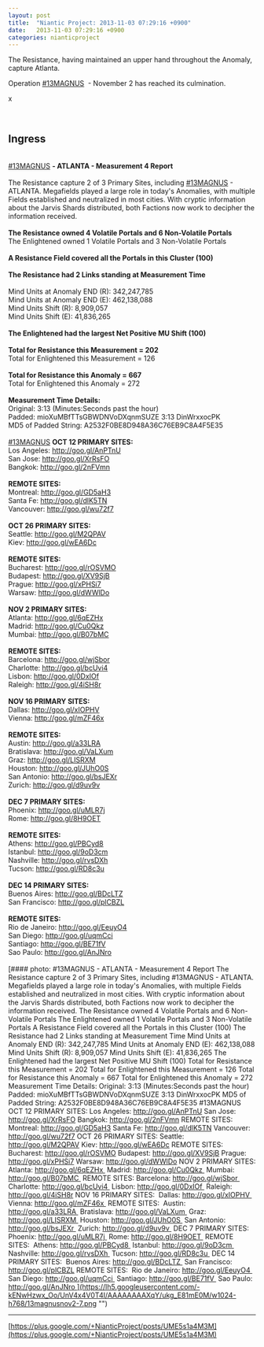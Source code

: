 ```yaml
---
layout: post
title:  "Niantic Project: 2013-11-03 07:29:16 +0900"
date:   2013-11-03 07:29:16 +0900
categories: nianticproject
---
```

The Resistance, having maintained an upper hand throughout the Anomaly, capture Atlanta.

Operation  [#13MAGNUS](https://plus.google.com/s/%2313MAGNUS "")  - November 2 has reached its culmination.

x<div class="shared"><br /><h2>Ingress</h2><br /><a rel="nofollow" class="ot-hashtag" href="https://plus.google.com/s/%2313MAGNUS">#13MAGNUS</a> <b>- ATLANTA - Measurement 4 Report</b><br /><br />The Resistance capture 2 of 3 Primary Sites, including <a rel="nofollow" class="ot-hashtag" href="https://plus.google.com/s/%2313MAGNUS">#13MAGNUS</a> - ATLANTA. Megafields played a large role in today's Anomalies, with multiple Fields established and neutralized in most cities. With cryptic information about the Jarvis Shards distributed, both Factions now work to decipher the information received.<br /><br /><b>The Resistance owned 4 Volatile Portals and 6 Non-Volatile Portals</b><br />The Enlightened owned 1 Volatile Portals and 3 Non-Volatile Portals<br /><br /><b>A Resistance Field covered all the Portals in this Cluster (100)</b><br /><br /><b>The Resistance had 2 Links standing at Measurement Time</b><br /><br />Mind Units at Anomaly END (R): 342,247,785<br />Mind Units at Anomaly END (E): 462,138,088<br />Mind Units Shift (R): 8,909,057<br />Mind Units Shift (E): 41,836,265<br /><br /><b>The Enlightened had the largest Net Positive MU Shift (100)</b><br /><br /><b>Total for Resistance this Measurement = 202</b><br />Total for Enlightened this Measurement = 126<br /><br /><b>Total for Resistance this Anomaly = 667</b><br />Total for Enlightened this Anomaly = 272<br /><br /><b>Measurement Time Details:</b><br />Original: 3:13 (Minutes:Seconds past the hour)<br />Padded: mioXuMBfTTsGBWDNVoDXqnmSUZE 3:13 DinWrxxocPK<br />MD5 of Padded String: A2532F0BE8D948A36C76EB9C8A4F5E35<br /><br /><a rel="nofollow" class="ot-hashtag" href="https://plus.google.com/s/%2313MAGNUS">#13MAGNUS</a> <b>OCT 12 PRIMARY SITES:</b><br />Los Angeles: <a href="http://goo.gl/AnPTnU" class="ot-anchor">http://goo.gl/AnPTnU</a><br />San Jose: <a href="http://goo.gl/XrRsFO" class="ot-anchor">http://goo.gl/XrRsFO</a><br />Bangkok: <a href="http://goo.gl/2nFVmn" class="ot-anchor">http://goo.gl/2nFVmn</a><br /><br /><b>REMOTE SITES:</b><br />Montreal: <a href="http://goo.gl/GD5aH3" class="ot-anchor">http://goo.gl/GD5aH3</a><br />Santa Fe: <a href="http://goo.gl/dlK5TN" class="ot-anchor">http://goo.gl/dlK5TN</a><br />Vancouver: <a href="http://goo.gl/wu72f7" class="ot-anchor">http://goo.gl/wu72f7</a><br /><br /><b>OCT 26 PRIMARY SITES:</b><br />Seattle: <a href="http://goo.gl/M2QPAV" class="ot-anchor">http://goo.gl/M2QPAV</a><br />Kiev: <a href="http://goo.gl/wEA6Dc" class="ot-anchor">http://goo.gl/wEA6Dc</a><br /><br /><b>REMOTE SITES:</b><br />Bucharest: <a href="http://goo.gl/rOSVMO" class="ot-anchor">http://goo.gl/rOSVMO</a><br />Budapest: <a href="http://goo.gl/XV9SjB" class="ot-anchor">http://goo.gl/XV9SjB</a><br />Prague: <a href="http://goo.gl/xPHSi7" class="ot-anchor">http://goo.gl/xPHSi7</a><br />Warsaw: <a href="http://goo.gl/dWWlDo" class="ot-anchor">http://goo.gl/dWWlDo</a><br /><br /><b>NOV 2 PRIMARY SITES:</b><br />Atlanta: <a href="http://goo.gl/6qEZHx" class="ot-anchor">http://goo.gl/6qEZHx</a> <br />Madrid: <a href="http://goo.gl/Cu0Qkz" class="ot-anchor">http://goo.gl/Cu0Qkz</a> <br />Mumbai: <a href="http://goo.gl/B07bMC" class="ot-anchor">http://goo.gl/B07bMC</a> <br /><br /><b>REMOTE SITES:</b><br />Barcelona: <a href="http://goo.gl/wjSbor" class="ot-anchor">http://goo.gl/wjSbor</a> <br />Charlotte: <a href="http://goo.gl/bcUvi4" class="ot-anchor">http://goo.gl/bcUvi4</a> <br />Lisbon: <a href="http://goo.gl/0DxIOf" class="ot-anchor">http://goo.gl/0DxIOf</a> <br />Raleigh: <a href="http://goo.gl/4iSH8r" class="ot-anchor">http://goo.gl/4iSH8r</a><br /><br /><b>NOV 16 PRIMARY SITES:</b> <br />Dallas: <a href="http://goo.gl/xIOPHV" class="ot-anchor">http://goo.gl/xIOPHV</a> <br />Vienna: <a href="http://goo.gl/mZF46x" class="ot-anchor">http://goo.gl/mZF46x</a> <br /><br /><b>REMOTE SITES:</b> <br />Austin: <a href="http://goo.gl/a33LRA" class="ot-anchor">http://goo.gl/a33LRA</a> <br />Bratislava: <a href="http://goo.gl/VaLXum" class="ot-anchor">http://goo.gl/VaLXum</a> <br />Graz: <a href="http://goo.gl/LISRXM" class="ot-anchor">http://goo.gl/LISRXM</a> <br />Houston: <a href="http://goo.gl/JUhO0S" class="ot-anchor">http://goo.gl/JUhO0S</a> <br />San Antonio: <a href="http://goo.gl/bsJEXr" class="ot-anchor">http://goo.gl/bsJEXr</a> <br />Zurich: <a href="http://goo.gl/d9uv9v" class="ot-anchor">http://goo.gl/d9uv9v</a> <br /><br /><b>DEC 7 PRIMARY SITES:</b> <br />Phoenix: <a href="http://goo.gl/uMLR7j" class="ot-anchor">http://goo.gl/uMLR7j</a> <br />Rome: <a href="http://goo.gl/8H9OET" class="ot-anchor">http://goo.gl/8H9OET</a> <br /><br /><b>REMOTE SITES:</b> <br />Athens: <a href="http://goo.gl/PBCyd8" class="ot-anchor">http://goo.gl/PBCyd8</a> <br />Istanbul: <a href="http://goo.gl/9oD3cm" class="ot-anchor">http://goo.gl/9oD3cm</a> <br />Nashville: <a href="http://goo.gl/rvsDXh" class="ot-anchor">http://goo.gl/rvsDXh</a> <br />Tucson: <a href="http://goo.gl/RD8c3u" class="ot-anchor">http://goo.gl/RD8c3u</a> <br /><br /><b>DEC 14 PRIMARY SITES:</b> <br />Buenos Aires: <a href="http://goo.gl/BDcLTZ" class="ot-anchor">http://goo.gl/BDcLTZ</a> <br />San Francisco: <a href="http://goo.gl/plCBZL" class="ot-anchor">http://goo.gl/plCBZL</a><br /><br /><b>REMOTE SITES:</b> <br />Rio de Janeiro: <a href="http://goo.gl/EeuyO4" class="ot-anchor">http://goo.gl/EeuyO4</a> <br />San Diego: <a href="http://goo.gl/uqmCci" class="ot-anchor">http://goo.gl/uqmCci</a> <br />Santiago: <a href="http://goo.gl/BE71fV" class="ot-anchor">http://goo.gl/BE71fV</a> <br />Sao Paulo: <a href="http://goo.gl/AnJNro" class="ot-anchor">http://goo.gl/AnJNro</a> <br /><br /></div>
[#### photo: #13MAGNUS - ATLANTA - Measurement 4 Report
The Resistance capture 2 of 3 Primary Sites, including #13MAGNUS - ATLANTA. Megafields played a large role in today's Anomalies, with multiple Fields established and neutralized in most cities. With cryptic information about the Jarvis Shards distributed, both Factions now work to decipher the information received.
The Resistance owned 4 Volatile Portals and 6 Non-Volatile Portals
The Enlightened owned 1 Volatile Portals and 3 Non-Volatile Portals
A Resistance Field covered all the Portals in this Cluster (100)
The Resistance had 2 Links standing at Measurement Time
Mind Units at Anomaly END (R): 342,247,785
Mind Units at Anomaly END (E): 462,138,088
Mind Units Shift (R): 8,909,057
Mind Units Shift (E): 41,836,265
The Enlightened had the largest Net Positive MU Shift (100)
Total for Resistance this Measurement = 202
Total for Enlightened this Measurement = 126
Total for Resistance this Anomaly = 667
Total for Enlightened this Anomaly = 272
Measurement Time Details:
Original: 3:13 (Minutes:Seconds past the hour)
Padded: mioXuMBfTTsGBWDNVoDXqnmSUZE 3:13 DinWrxxocPK
MD5 of Padded String: A2532F0BE8D948A36C76EB9C8A4F5E35
#13MAGNUS OCT 12 PRIMARY SITES:
Los Angeles: http://goo.gl/AnPTnU
San Jose: http://goo.gl/XrRsFO
Bangkok: http://goo.gl/2nFVmn
REMOTE SITES:
Montreal: http://goo.gl/GD5aH3
Santa Fe: http://goo.gl/dlK5TN
Vancouver: http://goo.gl/wu72f7
OCT 26 PRIMARY SITES:
Seattle: http://goo.gl/M2QPAV
Kiev: http://goo.gl/wEA6Dc
REMOTE SITES:
Bucharest: http://goo.gl/rOSVMO
Budapest: http://goo.gl/XV9SjB
Prague: http://goo.gl/xPHSi7
Warsaw: http://goo.gl/dWWlDo
NOV 2 PRIMARY SITES:
Atlanta: http://goo.gl/6qEZHx 
Madrid: http://goo.gl/Cu0Qkz 
Mumbai: http://goo.gl/B07bMC 
REMOTE SITES:
Barcelona: http://goo.gl/wjSbor 
Charlotte: http://goo.gl/bcUvi4 
Lisbon: http://goo.gl/0DxIOf 
Raleigh: http://goo.gl/4iSH8r
NOV 16 PRIMARY SITES: 
Dallas: http://goo.gl/xIOPHV 
Vienna: http://goo.gl/mZF46x 
REMOTE SITES: 
Austin: http://goo.gl/a33LRA 
Bratislava: http://goo.gl/VaLXum 
Graz: http://goo.gl/LISRXM 
Houston: http://goo.gl/JUhO0S 
San Antonio: http://goo.gl/bsJEXr 
Zurich: http://goo.gl/d9uv9v 
DEC 7 PRIMARY SITES: 
Phoenix: http://goo.gl/uMLR7j 
Rome: http://goo.gl/8H9OET 
REMOTE SITES: 
Athens: http://goo.gl/PBCyd8 
Istanbul: http://goo.gl/9oD3cm 
Nashville: http://goo.gl/rvsDXh 
Tucson: http://goo.gl/RD8c3u 
DEC 14 PRIMARY SITES: 
Buenos Aires: http://goo.gl/BDcLTZ 
San Francisco: http://goo.gl/plCBZL
REMOTE SITES: 
Rio de Janeiro: http://goo.gl/EeuyO4 
San Diego: http://goo.gl/uqmCci 
Santiago: http://goo.gl/BE71fV 
Sao Paulo: http://goo.gl/AnJNro ](https://lh5.googleusercontent.com/-kENwHzwx_Oo/UnV4x4V0T4I/AAAAAAAAXqY/ukg_E81mE0M/w1024-h768/13magnusnov2-7.png "")
- - -
[https://plus.google.com/+NianticProject/posts/UME5s1a4M3M](https://plus.google.com/+NianticProject/posts/UME5s1a4M3M)
